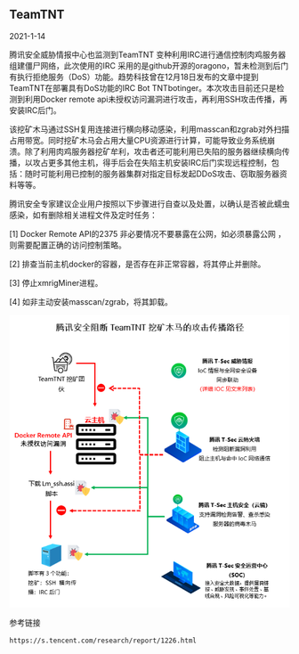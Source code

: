 ## TeamTNT

2021-1-14

腾讯安全威胁情报中心也监测到TeamTNT 变种利用IRC进行通信控制肉鸡服务器组建僵尸网络，此次使用的IRC 采用的是github开源的oragono，暂未检测到后门有执行拒绝服务（DoS）功能。趋势科技曾在12月18日发布的文章中提到TeamTNT在部署具有DoS功能的IRC Bot TNTbotinger。本次攻击目前还只是检测到利用Docker remote api未授权访问漏洞进行攻击，再利用SSH攻击传播，再安装IRC后门。

该挖矿木马通过SSH复用连接进行横向移动感染，利用masscan和zgrab对外扫描占用带宽。同时挖矿木马会占用大量CPU资源进行计算，可能导致业务系统崩溃。除了利用肉鸡服务器挖矿牟利，攻击者还可能利用已失陷的服务器继续横向传播，以攻占更多其他主机，得手后会在失陷主机安装IRC后门实现远程控制，包括：随时可能利用已控制的服务器集群对指定目标发起DDoS攻击、窃取服务器资料等等。

腾讯安全专家建议企业用户按照以下步骤进行自查以及处置，以确认是否被此蠕虫感染，如有删除相关进程文件及定时任务：

[1] Docker Remote API的2375 非必要情况不要暴露在公网，如必须暴露公网 ，则需要配置正确的访问控制策略。

[2] 排查当前主机docker的容器，是否存在非正常容器，将其停止并删除。

[3] 停止xmrigMiner进程。

[4] 如非主动安装masscan/zgrab，将其卸载。

![TeamTNT原理图](https://github.com/G4rb3n/Malware-Picture/blob/master/Miner/TeamTNT/2021-1/TeamTNT.png)

参考链接
```
https://s.tencent.com/research/report/1226.html
```